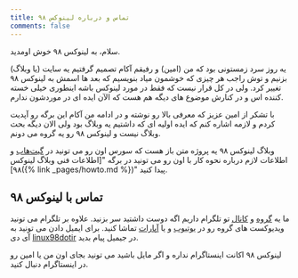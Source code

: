 ```yaml
---
title: تماس و درباره لینوکس ۹۸
comments: false
---
```


سلام، به لینوکس ۹۸ خوش اومدید.

یه روز سرد زمستونی بود که من (امین) و رفیقم آکام تصمیم گرفتیم یه سایت (یا وبلاگ) بزنیم و توش راجب هر چیزی که خوشمون میاد بنویسیم که بعد ها اسمش به لینوکس ۹۸ تغییر کرد. ولی در کل قرار نیست که فقط در مورد لینوکس باشه اینطوری خیلی خسته کننده اس و در کنارش موضوع های دیگه هم هست که الآن ایده ای در موردشون ندارم.

با تشکر از امین عزیز که معرفی بالا رو نوشته و در ادامه من آکام این برگه رو آپدیت کردم و لازمه اشاره کنم که ایده اولیه ای که داشتیم یه وبلاگ بود ولی الان دیگه بحث وبلاگ نیست و لینوکس ۹۸ رو یه گروه می دونم.

وبلاگ لینوکس ۹۸ یه پروژه متن باز هست که سورس اون رو می تونید در [گیت‌هاب](https://github.com/akamohebbi/linux98.ir) و اطلاعات لازم درباره نحوه کار با اون رو می تونید در برگه "[اطلاعات فنی وبلاگ لینوکس ۹۸]({% link _pages/howto.md %})" پیدا کنید.

## تماس با لینوکس ۹۸

ما یه [گروه](https://t.me/linux98ir) و [کانال](https://t.me/linux98dotir) تو تلگرام داریم اگه دوست داشتید سر بزنید. علاوه بر تلگرام می تونید ویدیوکست های گروه رو در [یوتیوب](https://www.youtube.com/channel/UCU_SZ-kFvJCdUdIeYh-3cGA) و یا [آپارات](https://www.aparat.com/linux98) تماشا کنید. برای ایمیل دادن می تونید به آی دی [linux98dotir](mailto:linux98dotir@gmail.com) در جیمیل پیام بدید.

لینوکس ۹۸ اکانت اینستاگرام نداره و اگر مایل باشید می تونید بجای اون من یا امین رو در اینستاگرام دنبال کنید.